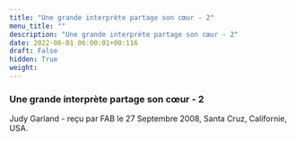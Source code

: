 ```yaml
---
title: "Une grande interprète partage son cœur - 2"
menu_title: ""
description: "Une grande interprète partage son cœur - 2"
date: 2022-06-01 06:00:01+00:116
draft: False
hidden: True
weight:
---
```

### Une grande interprète partage son cœur - 2

Judy Garland - reçu par FAB le 27 Septembre 2008, Santa Cruz, Californie, USA.



